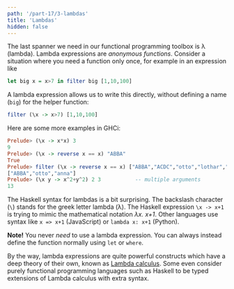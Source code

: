 ```yaml
---
path: '/part-17/3-lambdas'
title: 'Lambdas'
hidden: false
---
```



The last spanner we need in our functional programming toolbox is λ (lambda). Lambda expressions are _anonymous functions_. Consider a situation where you need a function only once, for example in an expression like

```haskell
let big x = x>7 in filter big [1,10,100]
```

A lambda expression allows us to write this directly, without defining a name (`big`) for the helper function:

```haskell
filter (\x -> x>7) [1,10,100]
```

Here are some more examples in GHCi:

```haskell
Prelude> (\x -> x*x) 3
9
Prelude> (\x -> reverse x == x) "ABBA"
True
Prelude> filter (\x -> reverse x == x) ["ABBA","ACDC","otto","lothar","anna"]
["ABBA","otto","anna"]
Prelude> (\x y -> x^2+y^2) 2 3           -- multiple arguments
13
```

The Haskell syntax for lambdas is a bit surprising. The backslash character (`\`) stands for the greek letter lambda (λ). The Haskell expression `\x -> x+1` is trying to mimic the mathematical notation _λx. x+1_. Other languages use syntax like `x => x+1` (JavaScript) or `lambda x: x+1` (Python).

**Note!** You never _need_ to use a lambda expression. You can always instead define the function normally using `let` or `where`.

By the way, lambda expressions are quite powerful constructs which have a deep theory of their own, known as [Lambda calculus](https://en.wikipedia.org/wiki/Lambda_calculus). Some even consider purely functional programming languages such as Haskell to be typed extensions of Lambda calculus with extra syntax.
